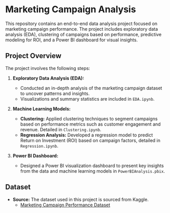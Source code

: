 # Marketing Campaign Analysis

This repository contains an end-to-end data analysis project focused on marketing campaign performance. The project includes exploratory data analysis (EDA), clustering of campaigns based on performance, predictive modeling for ROI, and a Power BI dashboard for visual insights.

## Project Overview

The project involves the following steps:

1. **Exploratory Data Analysis (EDA):**  
   - Conducted an in-depth analysis of the marketing campaign dataset to uncover patterns and insights.  
   - Visualizations and summary statistics are included in `EDA.ipynb`.  

2. **Machine Learning Models:**  
   - **Clustering:** Applied clustering techniques to segment campaigns based on performance metrics such as customer engagement and revenue. Detailed in `Clustering.ipynb`.  
   - **Regression Analysis:** Developed a regression model to predict Return on Investment (ROI) based on campaign factors, detailed in `Regression.ipynb`.  

3. **Power BI Dashboard:**  
   - Designed a Power BI visualization dashboard to present key insights from the data and machine learning models in `PowerBIAnalysis.pbix`.  

## Dataset

- **Source:** The dataset used in this project is sourced from Kaggle.  
  - [Marketing Campaign Performance Dataset](https://www.kaggle.com/datasets/manishabhatt22/marketing-campaign-performance-dataset)

 

